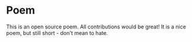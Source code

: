 # Poem
This is an open source poem. All contributions would be great!
It is a nice poem, but still short - don't mean to hate.
